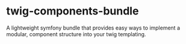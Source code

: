 # twig-components-bundle
A lightweight symfony bundle that provides easy ways to implement a modular, component structure into your twig templating.
